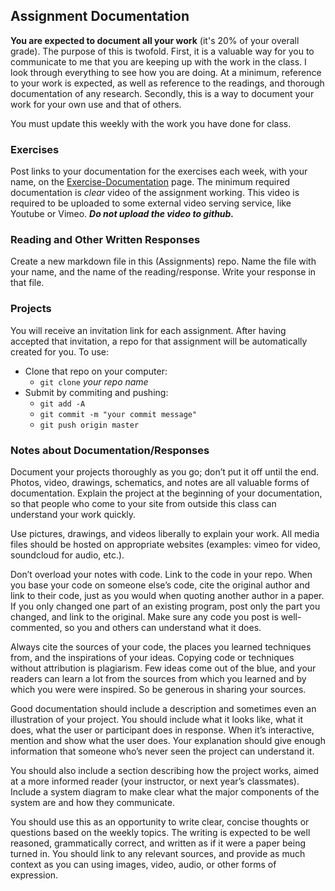 ## Assignment Documentation

**You are expected to document all your work** (it's 20% of your overall grade). The purpose of this is twofold. First, it is a valuable way for you to communicate to me that you are keeping up with the work in the class. I look through everything to see how you are doing. At a minimum, reference to your work is expected, as well as reference to the readings, and thorough documentation of any research. Secondly, this is a way to document your work for your own use and that of others.

You must update this weekly with the work you have done for class.

### Exercises
Post links to your documentation for the exercises each week, with your name, on the [Exercise-Documentation](https://github.com/artintelclass/Assignments/blob/master/Exercise-Documentation.md) page. The minimum required documentation is *clear* video of the assignment working. This video is required to be uploaded to some external video serving service, like Youtube or Vimeo. ***Do not upload the video to github.***

### Reading and Other Written Responses
Create a new markdown file in this (Assignments) repo. Name the file with your name, and the name of the reading/response. Write your response in that file.

### Projects
You will receive an invitation link for each assignment. After having accepted that invitation, a repo for that assignment will be automatically created for you. To use:
- Clone that repo on your computer:
  - `git clone` _your repo name_
- Submit by commiting and pushing:
  - `git add -A`
  - `git commit -m "your commit message"`
  - `git push origin master`  

### Notes about Documentation/Responses
Document your projects thoroughly as you go; don’t put it off until the end.  Photos, video, drawings, schematics, and notes are all valuable forms of documentation. Explain the project at the beginning of your documentation, so that people who come to your site from outside this class can understand your work quickly.

Use pictures, drawings, and videos liberally to explain your work. All media files should be hosted on appropriate websites (examples: vimeo for video, soundcloud for audio, etc.).

Don’t overload your notes with code. Link to the code in your repo. When you base your code on someone else’s code, cite the original author and link to their code, just as you would when quoting another author in a paper. If you only changed one part of an existing program, post only the part you changed, and link to the original. Make sure any code you post is well-commented, so you and others can understand what it does.

Always cite the sources of your code, the places you learned techniques from, and the inspirations of your ideas. Copying code or techniques without attribution is plagiarism.  Few ideas come out of the blue, and your readers can learn a lot from the sources from which you learned and by which you were were inspired. So be generous in sharing your sources.

Good documentation should include a description and sometimes even an illustration of your project. You should include what it looks like, what it does, what the user or participant does in response. When it’s interactive, mention and show what the user does. Your explanation should give enough information that someone who’s never seen the project can  understand it.

You should also include a section describing how the project works, aimed at a more informed reader (your instructor, or next year’s classmates). Include a system diagram to make clear what the major components of the system are and how they communicate.

You should use this as an opportunity to write clear, concise thoughts or questions based on the weekly topics. The writing is expected to be well reasoned, grammatically correct, and written as if it were a paper being turned in. You should link to any relevant sources, and provide as much context as you can using images, video, audio, or other forms of expression. 
